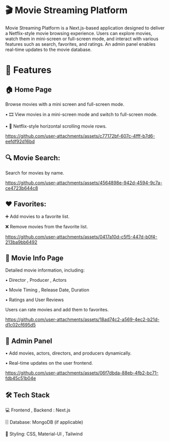 # 🎬 Movie Streaming Platform

Movie Streaming Platform is a Next.js-based application designed to deliver a Netflix-style movie browsing experience. Users can explore movies, watch them in mini-screen or full-screen mode, and interact with various features such as search, favorites, and ratings. An admin panel enables real-time updates to the movie database.
# 🚀 Features

## 🏠 Home Page

Browse movies with a mini screen and full-screen mode.

• 🎞️ View movies in a mini-screen mode and switch to full-screen mode.

• 🔄 Netflix-style horizontal scrolling movie rows.

https://github.com/user-attachments/assets/c77172bf-607c-4fff-b7d6-eefdf92d16bd


## 🔍 Movie Search:

Search for movies by name.



https://github.com/user-attachments/assets/4564898e-942d-4594-9c7a-ce4723b644c8

## ❤️ Favorites:

➕ Add movies to a favorite list.

❌ Remove movies from the favorite list.



https://github.com/user-attachments/assets/0417a10d-c5f5-447d-b0f4-213ba9bb6492


## 📜 Movie Info Page


Detailed movie information, including:

 • Director , Producer , Actors
 
 • Movie Timing , Release Date, Duration
 
 • Ratings and User Reviews

Users can rate movies and add them to favorites.

https://github.com/user-attachments/assets/18ad74c2-a569-4ec2-b21d-d1c02cf695d5

## 🔧 Admin Panel

• Add movies, actors, directors, and producers dynamically.

• Real-time updates on the user frontend.




https://github.com/user-attachments/assets/06f7dbda-88eb-4fb2-bc71-fdb45c51b04e

## 🛠️ Tech Stack

💻 Frontend , Backend : Next.js

🗄️ Database: MongoDB (if applicable)

🎨 Styling: CSS, Material-UI , Tailwind
